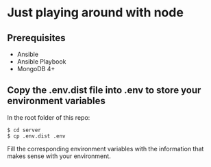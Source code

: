 # Just playing around with node

## Prerequisites
* Ansible
* Ansible Playbook
* MongoDB 4+

## Copy the .env.dist file into .env to store your environment variables
In the root folder of this repo:  
``` shell script
$ cd server  
$ cp .env.dist .env
```
Fill the corresponding environment variables with the information that makes sense with your environment.
